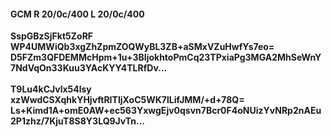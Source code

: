 #### GCM R 20/0c/400 L 20/0c/400
**SspGBzSjFkt5ZoRF**<br/>**WP4UMWiQb3xgZhZpmZOQWyBL3ZB+aSMxVZuHwfYs7eo=**<br/>**D5FZm3QFDEMMcHpm+1u+3BIjokhtoPmCq23TPxiaPg3MGA2MhSeWnY7NdVqOn33Kuu3YAcKYY4TLRfDv...**<br/><br/>
**T9Lu4kCJvlx54lsy**<br/>**xzWwdCSXqhkYHjvftRITIjXoC5WK7lLifJMM/+d+78Q=**<br/>**Ls+Kimd1A+omE0AW+ec563YxwgEjv0qsvn7Bcr0F4oNUizYvNRp2nAEu2P1zhz/7KjuT8S8Y3LQ9JvTn...**